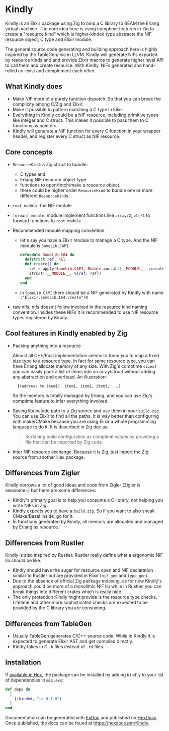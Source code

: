 # Kindly

Kindly is an Elixir package using Zig to bind a C library to BEAM the Erlang virtual machine.
The core idea here is using comptime features in Zig to create a "resource kind" which is higher-kinded type abstracts the NIF resource object, C type and Elixir module.

The general source code generating and building approach here is highly inspired by the TableGen/.inc in LLVM.
Kindly will generate NIFs exported by resource kinds and and provide Elixir macros to generate higher level API to call them and create resource.
With Kindly, NIFs generated and hand-rolled co-exist and complement each other.

## What Kindly does

- Make NIF more of a purely function dispatch. So that you can break the complicity among C/Zig and Elixir.
- Make it possible to pattern matching a C type in Elixir.
- Everything in Kindly could be a NIF resource, including primitive types like integer and C struct. This makes it possible to pass them to C functions as pointers.
- Kindly will generate a NIF function for every C function in your wrapper header, and register every C struct as NIF resource.

## Core concepts

- `ResourceKind`: a Zig struct to bundle:

  - C types and
  - Erlang NIF resource object type
  - functions to open/fetch/make a resource object.
  - there could be higher order `ResourceKind` to bundle one or more different `ResourceKind`s

- `root_module`: the NIF module
- `forward_module`: module implement functions like `array/2`, `ptr/1` to forward functions to `root_module`
- Recommended module mapping convention:

  - let's say you have a Elixir module to manage a C type. And the NIF module is `SomeLib.CAPI`

    ```elixir
    defmodule SomeLib.I64 do
      defstruct ref: nil
      def create() do
        ref = apply(SomeLib.CAPI, Module.concat([__MODULE__, :create]) |> Kindly.check!
        struct!(__MODULE__, %{ref: ref})
      end
    end
    ```

  - in `SomeLib.CAPI` there should be a NIF generated by Kindly with name `:"Elixir.SomeLib.I64.create"/0`

- raw nifs: nifs doesn't follow involved in the resource kind naming convention. Insides these NIFs it is recommended to use NIF resource types registered by Kindly.

## Cool features in Kindly enabled by Zig

- Packing anything into a resource

  Almost all C++/Rust implementation seems to force you to map a fixed size type to a resource type.
  In fact for same resource type, you can have Erlang allocate memory of any size.
  With Zig's comptime `sizeof` you can easily pack a list of items into an array/struct without adding any abstraction and overhead. An illustration:

  ```
    [(address to item1), item1, item2, item3, ...]
  ```

  So the memory is totally managed by Erlang, and you can use Zig's comptime feature to infer everything involved.

- Saving lib/include path to a Zig source and use them in your `build.zig`. You can use Elixir to find all the paths. It is way better than configuring with make/CMake because you are using Elixir a whole programming language to do it. It is described in Zig doc as:

  > Surfacing build configuration as comptime values by providing a file that can be imported by Zig code.

- Inter NIF resource exchange. Because it is Zig, just import the Zig source from another Hex package.

## Differences from Zigler

Kindly borrows a lot of good ideas and code from Zigler (Zigler is awesome~) but there are some differences:

- Kindly's primary goal is to help you consume a C library, not helping you write NIFs in Zig.
- Kindly expects you to have a `build.zig`. So if you want to also sneak CMake/Bazel inside, go for it.
- In functions generated by Kindly, all memory are allocated and managed by Erlang as resource.

## Differences from Rustler

Kindly is also inspired by Rustler. Rustler really define what a ergonomic NIF lib should be like.

- Kindly should have the sugar for resource open and NIF declaration similar to Rustler but are provided in Elixir (`nif_gen` and `type_gen`).
- Due to the absence of official Zig package indexing, as for now Kindly's approach could be more of a monolithic NIF lib while in Rustler, you can break things into different crates which is really nice.
- The only protection Kindly might provide is the resource type checks. Lifetime and other more sophisticated checks are expected to be provided by the C library you are consuming.

## Differences from TableGen

- Usually TableGen generates C/C++ source code. While in Kindly it is expected to generate Elixir AST and get compiled directly.
- Kindly takes in C `.h` files instead of `.td` files.

## Installation

If [available in Hex](https://hex.pm/docs/publish), the package can be installed
by adding `Kindly` to your list of dependencies in `mix.exs`:

```elixir
def deps do
  [
    {:kinded, "~> 0.1.0"}
  ]
end
```

Documentation can be generated with [ExDoc](https://github.com/elixir-lang/ex_doc)
and published on [HexDocs](https://hexdocs.pm). Once published, the docs can
be found at <https://hexdocs.pm/Kindly>.
